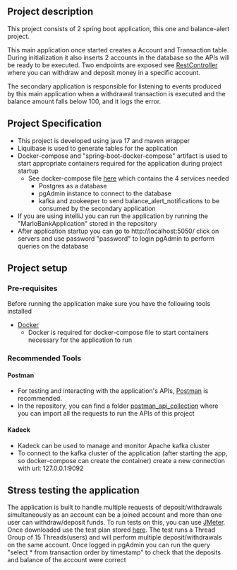 ## Project description
This project consists of 2 spring boot application, this one and balance-alert project. 

This main application once started creates a Account and Transaction table. During initialization it also inserts 2 accounts in the database so the APIs will be ready to be executed.
Two endpoints are exposed see [RestController](src/main/java/com/elpidoroun/MarlowBank/controller/BankAccountController.java) where you can withdraw and deposit money in a specific account.

The secondary application is responsible for listening to events produced by this main application when a withdrawal transaction is executed and the balance amount falls below 100, and it logs the error.

## Project Specification
- This project is developed using java 17 and maven wrapper
- Liquibase is used to generate tables for the application
- Docker-compose and "spring-boot-docker-compose" artifact is used to start appropriate containers required for the application during project startup
  - See docker-compose file [here](docker-compose.yml) which contains the 4 services needed
    - Postgres as a database
    - pgAdmin instance to connect to the database
    - kafka and zookeeper to send balance_alert_notifications to be consumed by the secondary application
- If you are using intelliJ you can run the application by running the "MarloBankApplication" stored in the repository
- After application startup you can go to http://localhost:5050/ click on servers and use password "password" to login pgAdmin to perform queries on the database

## Project setup
### Pre-requisites
Before running the application make sure you have the following tools installed
- [Docker](https://www.docker.com/)
    - Docker is required for docker-compose file to start containers necessary for the application to run

### Recommended Tools
#### Postman
- For testing and interacting with the application's APIs, [Postman](https://www.postman.com/downloads/) is recommended.
- In the repository, you can find a folder [postman_api_collection](./postman_api_collection) where you can import all the requests to run the APIs of this project

#### Kadeck
- Kadeck can be used to manage and monitor Apache kafka cluster
- To connect to the kafka cluster of the application (after starting the app, so docker-compose can create the container) create a new connection with url: 127.0.0.1:9092



## Stress testing the application
The application is built to handle multiple requests of deposit/withdrawals simultaneously as an account can be a joined account and more than one user can withdraw/deposit funds.
To run tests on this, you can use [JMeter](https://jmeter.apache.org/download_jmeter.cgi). Once downloaded use the test plan stored [here](./jmeter_test). 
The test runs a Thread Group of 15 Threads(users) and will perform multiple deposit/withdrawals on the same account. Once logged in pgAdmin you can run the query "select * from transaction order by timestamp" to check that the deposits and balance of the account were correct